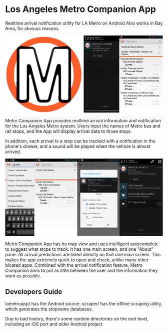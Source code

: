 # Los Angeles Metro Companion App
Realtime arrival notification utility for LA Metro on Android
Also works in Bay Area, for obvious reasons.

![Promo Banner](/promotional_images/promo_banner.png?raw=true "Promo Banner")

Metro Companion App provides realtime arrival information and notification for the Los Angeles Metro system.
Users input the names of Metro bus and rail stops, and the App will display arrival data to those stops.

In addition, each arrival to a stop can be tracked with a notification in the phone's drawer, and a sound will be played when the vehicle is almost arrived.

![Demo Sequence](/promotional_images/sequence_banner.png?raw=true "Sequence Banner")

Metro Companion App has no map view and uses intelligent autocomplete to suggest what stops to track.
It has one main screen, and one "About" pane. All arrival predictions are listed directly on that one main screen.
This makes the app extremely quick to open and check, unlike many other bloated apps.
Combined with the arrival notification feature, Metro Companion aims to put as little between the user and the information they want as possible.

## Developers Guide

lametroapp/ has the Android source.
scraper/ has the offline scraping utility, which generates the stopname databases.

Due to bad history, there's some random directories on the root level, including an iOS port and older Android project.